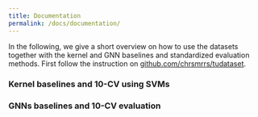 ```yaml
---
title: Documentation
permalink: /docs/documentation/
---
```


In the following, we give a short overview on how to use the datasets together with the kernel and GNN baselines and standardized evaluation methods. 
First follow the instruction on [github.com/chrsmrrs/tudataset](https://github.com/chrsmrrs/tudataset). 

### Kernel baselines and 10-CV using SVMs


### GNNs baselines and 10-CV evaluation
